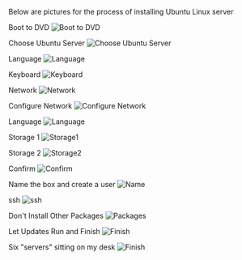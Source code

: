 
Below are pictures for the process of installing Ubuntu Linux server

Boot to DVD
![Boot to DVD](ubuntu-installation/1.jpg)


Choose Ubuntu Server
![Choose Ubuntu Server](ubuntu-installation/2.jpg)


Language
![Language](ubuntu-installation/3.jpg)


Keyboard
![Keyboard](ubuntu-installation/4.jpg)

Network
![Network](ubuntu-installation/5.jpg)

Configure Network
![Configure Network](ubuntu-installation/6.jpg)

Language
![Language](ubuntu-installation/7.jpg)

Storage 1
![Storage1](ubuntu-installation/8.jpg)

Storage 2
![Storage2](ubuntu-installation/9.jpg)

Confirm
![Confirm](ubuntu-installation/10.jpg)

Name the box and create a user
![Name](ubuntu-installation/11.jpg)

ssh
![ssh](ubuntu-installation/12.jpg)

Don't Install Other Packages
![Packages](ubuntu-installation/13.jpg)

Let Updates Run and Finish
![Finish](ubuntu-installation/14.jpg)

Six "servers" sitting on my desk
![Finish](ubuntu-installation/6-computers.jpg)

